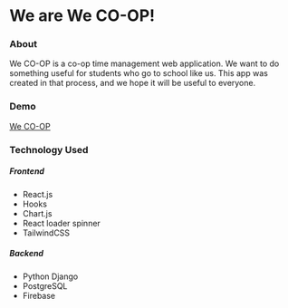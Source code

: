 # We are We CO-OP!

### About

We CO-OP is a co-op time management web application. We want to do something useful for students who go to school like us. This app was created in that process, and we hope it will be useful to everyone.

### Demo

[We CO-OP](https://we-coop.netlify.app/)

### Technology Used

##### Frontend

- React.js
- Hooks
- Chart.js
- React loader spinner
- TailwindCSS

##### Backend

- Python Django
- PostgreSQL
- Firebase
